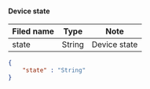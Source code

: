 #### Device state
Filed name | Type | Note
------------ | ------------- | -------------
state | String | Device state

```json
{
    "state" : "String"
}

```
